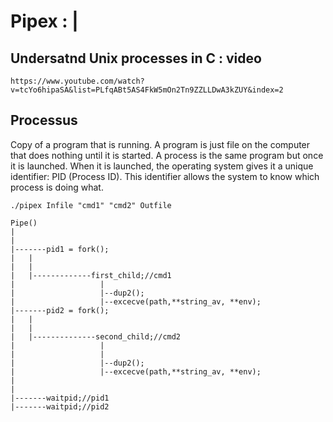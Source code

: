 # Pipex : |



## Undersatnd Unix processes in C : video



```
https://www.youtube.com/watch?v=tcYo6hipaSA&list=PLfqABt5AS4FkW5mOn2Tn9ZZLLDwA3kZUY&index=2
```


## Processus


Copy of a program that is running. A program is just file on the computer that does nothing until it is started. A process is the same program but once it is launched. When it is launched, the operating system gives it a unique identifier: PID (Process ID). This identifier allows the system to know which process is doing what.



```
./pipex	Infile "cmd1" "cmd2" Outfile

Pipe()
|
|
|-------pid1 = fork();
|	|
|	|
|	|-------------first_child;//cmd1
|					|
|					|--dup2();
|					|--excecve(path,**string_av, **env);
|-------pid2 = fork();
|	|
|	|
|	|--------------second_child;//cmd2
|					|
|					|
|					|--dup2();
|					|--excecve(path,**string_av, **env);
|
|
|-------waitpid;//pid1
|-------waitpid;//pid2

```
